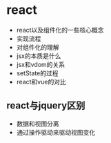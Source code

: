 # react

- react以及组件化的一些核心概念
- 实现流程
- 对组件化的理解
- jsx的本质是什么
- jsx和vdom的关系
- setState的过程
- react和vue的对比

## react与jquery区别

- 数据和视图分离
- 通过操作驱动来驱动视图变化
